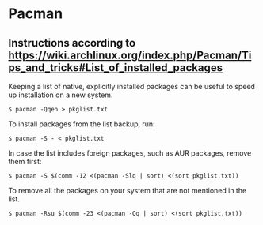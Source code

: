 # Pacman

## Instructions according to https://wiki.archlinux.org/index.php/Pacman/Tips_and_tricks#List_of_installed_packages

Keeping a list of native, explicitly installed packages can be useful to speed up installation on a new system.

`$ pacman -Qqen > pkglist.txt`

To install packages from the list backup, run:

`$ pacman -S - < pkglist.txt`

In case the list includes foreign packages, such as AUR packages, remove them first:

`$ pacman -S $(comm -12 <(pacman -Slq | sort) <(sort pkglist.txt))`

To remove all the packages on your system that are not mentioned in the list.

`$ pacman -Rsu $(comm -23 <(pacman -Qq | sort) <(sort pkglist.txt))`
